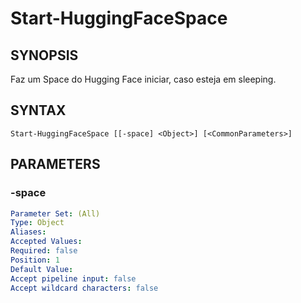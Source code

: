 ﻿---
external help file: powershai-help.xml
schema: 2.0.0
powershai: true
---

# Start-HuggingFaceSpace

## SYNOPSIS <!--!= @#Synop !-->
Faz um Space do Hugging Face iniciar, caso esteja em sleeping.

## SYNTAX <!--!= @#Syntax !-->

```
Start-HuggingFaceSpace [[-space] <Object>] [<CommonParameters>]
```

## PARAMETERS <!--!= @#Params !-->

### -space

```yml
Parameter Set: (All)
Type: Object
Aliases: 
Accepted Values: 
Required: false
Position: 1
Default Value: 
Accept pipeline input: false
Accept wildcard characters: false
```